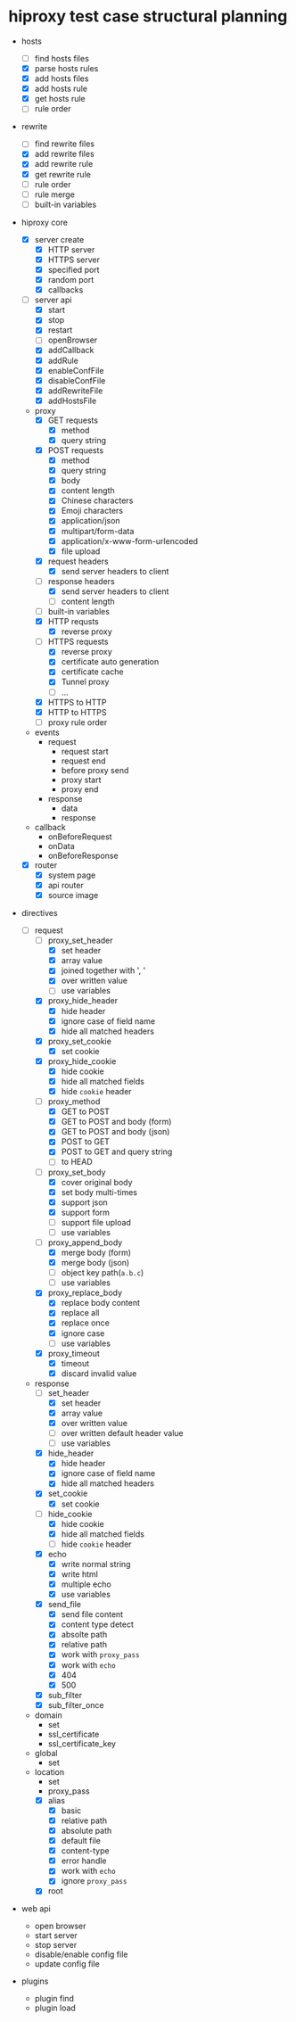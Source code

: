 # hiproxy test case structural planning

* hosts
  - [ ] find hosts files
  - [x] parse hosts rules
  - [x] add hosts files
  - [x] add hosts rule
  - [x] get hosts rule
  - [ ] rule order

* rewrite
  - [ ] find rewrite files
  - [x] add rewrite files
  - [x] add rewrite rule
  - [x] get rewrite rule
  - [ ] rule order
  - [ ] rule merge
  - [ ] built-in variables

* hiproxy core
  - [x] server create
    - [x] HTTP server
    - [x] HTTPS server
    - [x] specified port
    - [x] random port
    - [x] callbacks
  - [ ] server api
    - [x] start
    - [x] stop
    - [x] restart
    - [ ] openBrowser
    - [x] addCallback
    - [x] addRule
    - [x] enableConfFile
    - [x] disableConfFile
    - [x] addRewriteFile
    - [x] addHostsFile
  * proxy
    - [x] GET requests
      - [x] method
      - [x] query string
    - [x] POST requests
      - [x] method
      - [x] query string
      - [x] body
      - [x] content length
      - [x] Chinese characters
      - [x] Emoji characters
      - [x] application/json
      - [x] multipart/form-data
      - [x] application/x-www-form-urlencoded
      - [x] file upload
    - [x] request headers
      - [x] send server headers to client
    - [ ] response headers
      - [x] send server headers to client
      - [ ] content length
    - [ ] built-in variables 
    - [x] HTTP requsts
      - [x] reverse proxy
    - [ ] HTTPS requests
      - [x] reverse proxy
      - [x] certificate auto generation
      - [x] certificate cache
      - [x] Tunnel proxy
      - [ ] ...
    - [x] HTTPS to HTTP
    - [x] HTTP to HTTPS
    - [ ] proxy rule order
  * events
    * request
      * request start
      * request end
      * before proxy send
      * proxy start
      * proxy end
    * response
      * data
      * response
  * callback
    * onBeforeRequest
    * onData
    * onBeforeResponse
  - [x] router
    - [x] system page
    - [x] api router
    - [x] source image

* directives
  - [ ] request
    - [ ] proxy_set_header
      - [x] set header
      - [x] array value
      - [x] joined together with ', '
      - [x] over written value
      - [ ] use variables
    - [x] proxy_hide_header
      - [x] hide header
      - [x] ignore case of field name
      - [x] hide all matched headers
    - [x] proxy_set_cookie
      - [x] set cookie
    - [x] proxy_hide_cookie
      - [x] hide cookie
      - [x] hide all matched fields
      - [x] hide `cookie` header
    - [ ] proxy_method
      - [x] GET to POST
      - [x] GET to POST and body (form)
      - [x] GET to POST and body (json)
      - [x] POST to GET
      - [x] POST to GET and query string
      - [ ] to HEAD
    - [ ] proxy_set_body
      - [x] cover original body
      - [x] set body multi-times
      - [x] support json
      - [x] support form
      - [ ] support file upload
      - [ ] use variables
    - [ ] proxy_append_body
      - [x] merge body (form)
      - [x] merge body (json)
      - [ ] object key path(`a.b.c`)
      - [ ] use variables
    - [x] proxy_replace_body
      - [x] replace body content
      - [x] replace all
      - [x] replace once
      - [x] ignore case
      - [ ] use variables
    - [x] proxy_timeout
      - [x] timeout
      - [x] discard invalid value
  * response
    - [ ] set_header
      - [x] set header
      - [x] array value
      - [x] over written value
      - [ ] over written default header value
      - [ ] use variables
    - [x] hide_header
      - [x] hide header
      - [x] ignore case of field name
      - [x] hide all matched headers
    - [x] set_cookie
      - [x] set cookie
    - [ ] hide_cookie
      - [x] hide cookie
      - [x] hide all matched fields
      - [ ] hide `cookie` header
    - [x] echo
      - [x] write normal string
      - [x] write html
      - [x] multiple echo
      - [x] use variables
    - [x] send_file
      - [x] send file content
      - [x] content type detect
      - [x] absolte path
      - [x] relative path
      - [x] work with `proxy_pass`
      - [x] work with `echo`
      - [x] 404
      - [x] 500
    - [x] sub_filter
    - [x] sub_filter_once
  * domain
    * set
    * ssl_certificate
    * ssl_certificate_key
  * global
    * set
  * location
    * set
    * proxy_pass
    - [x] alias
      - [x] basic
      - [x] relative path
      - [x] absolute path
      - [x] default file
      - [x] content-type
      - [x] error handle
      - [x] work with `echo`
      - [x] ignore `proxy_pass`
    - [x] root

* web api
  * open browser
  * start server
  * stop server
  * disable/enable config file
  * update config file

* plugins
  * plugin find
  * plugin load
